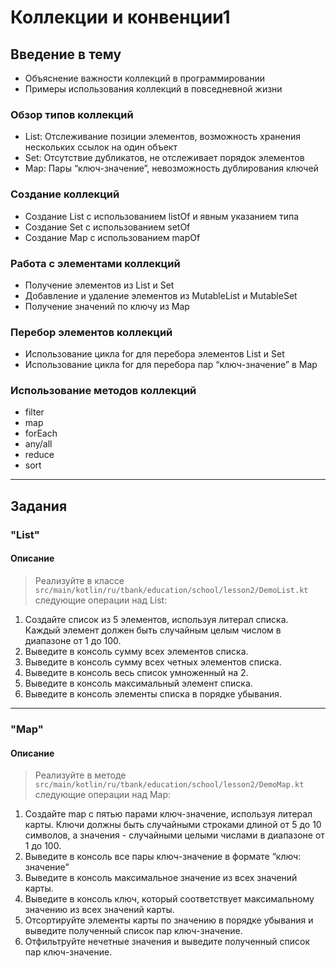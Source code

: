 # Коллекции и конвенции1

## Введение в тему
* Объяснение важности коллекций в программировании
* Примеры использования коллекций в повседневной жизни

### Обзор типов коллекций 
* List: Отслеживание позиции элементов, возможность хранения нескольких ссылок на один объект
* Set: Отсутствие дубликатов, не отслеживает порядок элементов
* Map: Пары “ключ-значение”, невозможность дублирования ключей

### Создание коллекций
* Создание List с использованием listOf и явным указанием типа
* Создание Set с использованием setOf
* Создание Map с использованием mapOf

### Работа с элементами коллекций
* Получение элементов из List и Set
* Добавление и удаление элементов из MutableList и MutableSet
* Получение значений по ключу из Map

### Перебор элементов коллекций
* Использование цикла for для перебора элементов List и Set
* Использование цикла for для перебора пар “ключ-значение” в Map

### Использование методов коллекций
* filter
* map
* forEach
* any/all
* reduce
* sort

------------------------------------

## Задания

### "List"
#### Описание
> Реализуйте в классе `src/main/kotlin/ru/tbank/education/school/lesson2/DemoList.kt` следующие операции над List:
1. Создайте список из 5 элементов, используя литерал списка. Каждый элемент должен быть случайным целым числом в диапазоне от 1 до 100. 
2. Выведите в консоль сумму всех элементов списка.
3. Выведите в консоль сумму всех четных элементов списка.
4. Выведите в консоль весь список умноженный на 2.
5. Выведите в консоль максимальный элемент списка.
6. Выведите в консоль элементы списка в порядке убывания.

------------------------------------
### "Map"
#### Описание
> Реализуйте в методе `src/main/kotlin/ru/tbank/education/school/lesson2/DemoMap.kt` следующие операции над Map:
1. Cоздайте map с пятью парами ключ-значение, используя литерал карты. Ключи должны быть случайными строками длиной от 5 до 10 символов, а значения - случайными целыми числами в диапазоне от 1 до 100.
2. Выведите в консоль все пары ключ-значение в формате “ключ: значение”
3. Выведите в консоль максимальное значение из всех значений карты.
4. Выведите в консоль ключ, который соответствует максимальному значению из всех значений карты.
5. Отсортируйте элементы карты по значению в порядке убывания и выведите полученный список пар ключ-значение.
6. Отфильтруйте нечетные значения и выведите полученный список пар ключ-значение.

